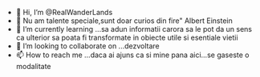 - 👋 Hi, I’m @RealWanderLands
- 👀 Nu am talente speciale,sunt doar curios din fire" Albert Einstein
- 🌱 I’m currently learning ...sa adun informatii carora sa le pot da un sens  ca ulterior sa poata fi transformate in obiecte utile si esentiale vietii
- 💞️ I’m looking to collaborate on ...dezvoltare
- 📫 How to reach me ...daca ai ajuns ca si mine pana aici...se gaseste o modalitate

<!---
RealWanderLands/RealWanderLands is a ✨ special ✨ repository because its `README.md` (this file) appears on your GitHub profile.
You can click the Preview link to take a look at your changes.
--->

